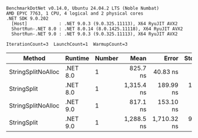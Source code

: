 ```

BenchmarkDotNet v0.14.0, Ubuntu 24.04.2 LTS (Noble Numbat)
AMD EPYC 7763, 1 CPU, 4 logical and 2 physical cores
.NET SDK 9.0.202
  [Host]            : .NET 9.0.3 (9.0.325.11113), X64 RyuJIT AVX2
  ShortRun-.NET 8.0 : .NET 8.0.14 (8.0.1425.11118), X64 RyuJIT AVX2
  ShortRun-.NET 9.0 : .NET 9.0.3 (9.0.325.11113), X64 RyuJIT AVX2

IterationCount=3  LaunchCount=1  WarmupCount=3  

```
| Method             | Runtime  | Number | Mean       | Error       | StdDev   | Min        | Max        | Gen0   | Gen1   | Allocated |
|------------------- |--------- |------- |-----------:|------------:|---------:|-----------:|-----------:|-------:|-------:|----------:|
| StringSplitNoAlloc | .NET 8.0 | 1      |   825.7 ns |    40.83 ns |  2.24 ns |   824.3 ns |   828.3 ns |      - |      - |         - |
| StringSplit        | .NET 8.0 | 1      | 1,315.4 ns |   189.99 ns | 10.41 ns | 1,303.9 ns | 1,324.2 ns | 0.1907 | 0.0019 |    3208 B |
| StringSplitNoAlloc | .NET 9.0 | 1      |   817.1 ns |   153.10 ns |  8.39 ns |   808.6 ns |   825.4 ns |      - |      - |         - |
| StringSplit        | .NET 9.0 | 1      | 1,288.5 ns | 1,710.32 ns | 93.75 ns | 1,200.7 ns | 1,387.2 ns | 0.1907 | 0.0019 |    3208 B |
